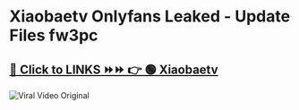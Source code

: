 
 # Xiaobaetv Onlyfans Leaked - Update Files fw3pc

## <h2><a href="https://clipsfans.com/Xiaobaetv&ref=git">🔗 Click to LINKS ⏩⏩ 👉 🟢 Xiaobaetv </a></h2>

<a href="https://clipsfans.com/Xiaobaetv&ref=git" rel="nofollow" data-target="animated-image.originalLink"><img src="https://i.ibb.co.com/xMMVF88/686577567.gif" alt="Viral Video Original" style="max-width: 100%; display: inline-block;" data-target="animated-image.originalImage"></a>

